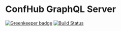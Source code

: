 # ConfHub GraphQL Server

[![Greenkeeper badge](https://badges.greenkeeper.io/Confhub/confhub-graphql.svg)](https://greenkeeper.io/)
[![Build Status](https://travis-ci.com/Confhub/confhub-graphql.svg?branch=master)](https://travis-ci.com/Confhub/confhub-graphql)
